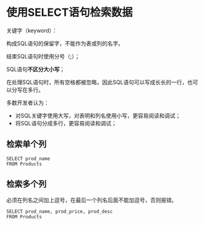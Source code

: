# 使用SELECT语句检索数据

关键字（keyword）：

构成SQL语句的保留字，不能作为表或列的名字。

结束SQL语句时使用分号（;）；

SQL语句**不区分大小写**；

在处理SQL语句时，所有空格都被忽略，因此SQL语句可以写成长长的一行，也可以分写在多行。

多数开发者认为：

* 对SQL关键字使用大写，对表明和列名使用小写，更容易阅读和调试；
* 将SQL语句分成多行，更容易阅读和调试；

## 检索单个列

```
SELECT prod_name
FROM Products
```

## 检索多个列

必须在列名之间加上逗号，在最后一个列名后面不能加逗号，否则报错。

```
SELECT prod_name, prod_price, prod_desc
FROM Products
```




